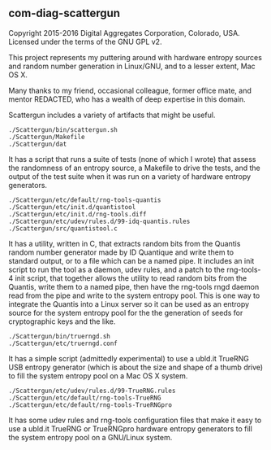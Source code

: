 com-diag-scattergun
-------------------

Copyright 2015-2016 Digital Aggregates Corporation, Colorado, USA.
Licensed under the terms of the GNU GPL v2.

This project represents my puttering around with hardware entropy sources and
random number generation in Linux/GNU, and to a lesser extent, Mac OS X.

Many thanks to my friend, occasional colleague, former office mate, and
mentor REDACTED, who has a wealth of deep expertise in this domain.

Scattergun includes a variety of artifacts that might be useful.

    ./Scattergun/bin/scattergun.sh
    ./Scattergun/Makefile
    ./Scattergun/dat

It has a script that runs a suite of tests (none of which I wrote) that
assess the randomness of an entropy source, a Makefile to drive the tests,
and the output of the test suite when it was run on a variety of hardware
entropy generators.

    ./Scattergun/etc/default/rng-tools-quantis
    ./Scattergun/etc/init.d/quantistool
    ./Scattergun/etc/init.d/rng-tools.diff
    ./Scattergun/etc/udev/rules.d/99-idq-quantis.rules
    ./Scattergun/src/quantistool.c

It has a utility, written in C, that extracts random bits from the Quantis
random number generator made by ID Quantique and write them to standard output,
or to a file which can be a named pipe. It includes an init script to run
the tool as a daemon, udev rules, and a patch to the rng-tools-4 init script,
that together allows the utility to read random bits from the Quantis, write
them to a named pipe, then have the rng-tools rngd daemon read from the pipe
and write to the system entropy pool. This is one way to integrate the Quantis
into a Linux server so it can be used as an entropy source for the system
entropy pool for the the generation of seeds for cryptographic keys and the
like.

    ./Scattergun/bin/truerngd.sh
    ./Scattergun/etc/truerngd.conf

It has a simple script (admittedly experimental) to use a ubld.it TrueRNG USB
entropy generator (which is about the size and shape of a thumb drive) to fill
the system entropy pool on a Mac OS X system.

    ./Scattergun/etc/udev/rules.d/99-TrueRNG.rules
    ./Scattergun/etc/default/rng-tools-TrueRNG
    ./Scattergun/etc/default/rng-tools-TrueRNGpro

It has some udev rules and rng-tools configuration files that make it easy to
use a ubld.it TrueRNG or TrueRNGpro hardware entropy generators to fill the
system entropy pool on a GNU/Linux system.
